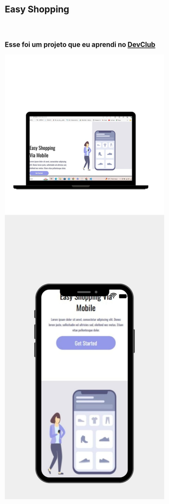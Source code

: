 <h1>Easy Shopping</h1>
<br>
<br>
<h2>Esse foi um projeto que eu aprendi no <a href="https://rodolfomori.com.br/DevClub">DevClub</a></h2>
<img src="https://github.com/RudaPCard/easy-shopping/blob/main/img/notbook.jpg?raw=true"/>
<img src="https://github.com/RudaPCard/easy-shopping/blob/main/img/celular.jpg?raw=true"/>

